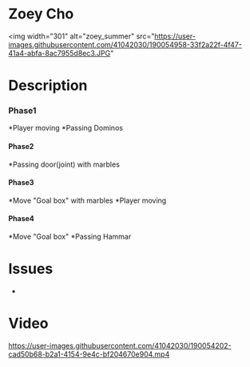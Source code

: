 # Zoey Cho

<img width="301" alt="zoey_summer" src="https://user-images.githubusercontent.com/41042030/190054958-33f2a22f-4f47-41a4-abfa-8ac7955d8ec3.JPG"


# Description
### Phase1
  *Player moving
  *Passing Dominos
#### Phase2
  *Passing door(joint) with marbles
#### Phase3
  *Move "Goal box" with marbles
  *Player moving
#### Phase4
  *Move "Goal box"
  *Passing Hammar
# Issues
-

# Video

https://user-images.githubusercontent.com/41042030/190054202-cad50b68-b2a1-4154-9e4c-bf204670e904.mp4


